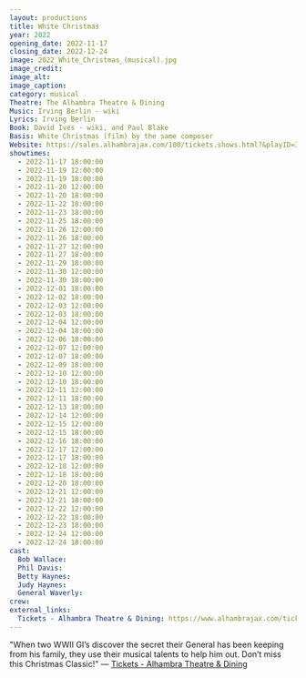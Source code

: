 ```yaml
---
layout: productions
title: White Christmas
year: 2022
opening_date: 2022-11-17
closing_date: 2022-12-24
image: 2022_White_Christmas_(musical).jpg
image_credit: 
image_alt:
image_caption:
category: musical
Theatre: The Alhambra Theatre & Dining
Music: Irving Berlin - wiki
Lyrics: Irving Berlin
Book: David Ives - wiki, and Paul Blake
Basis: White Christmas (film) by the same composer
Website: https://sales.alhambrajax.com/100/tickets.shows.html?&playID=396&code=JaxPlays
showtimes: 
  - 2022-11-17 18:00:00
  - 2022-11-19 12:00:00
  - 2022-11-19 18:00:00
  - 2022-11-20 12:00:00
  - 2022-11-20 18:00:00
  - 2022-11-22 18:00:00
  - 2022-11-23 18:00:00
  - 2022-11-25 18:00:00
  - 2022-11-26 12:00:00
  - 2022-11-26 18:00:00
  - 2022-11-27 12:00:00
  - 2022-11-27 18:00:00
  - 2022-11-29 18:00:00
  - 2022-11-30 12:00:00
  - 2022-11-30 18:00:00
  - 2022-12-01 18:00:00
  - 2022-12-02 18:00:00
  - 2022-12-03 12:00:00
  - 2022-12-03 18:00:00
  - 2022-12-04 12:00:00
  - 2022-12-04 18:00:00
  - 2022-12-06 18:00:00
  - 2022-12-07 12:00:00
  - 2022-12-07 18:00:00
  - 2022-12-09 18:00:00
  - 2022-12-10 12:00:00
  - 2022-12-10 18:00:00
  - 2022-12-11 12:00:00
  - 2022-12-11 18:00:00
  - 2022-12-13 18:00:00
  - 2022-12-14 12:00:00
  - 2022-12-15 12:00:00
  - 2022-12-15 18:00:00
  - 2022-12-16 18:00:00
  - 2022-12-17 12:00:00
  - 2022-12-17 18:00:00
  - 2022-12-18 12:00:00
  - 2022-12-18 18:00:00
  - 2022-12-20 18:00:00
  - 2022-12-21 12:00:00
  - 2022-12-21 18:00:00
  - 2022-12-22 12:00:00
  - 2022-12-22 18:00:00
  - 2022-12-23 18:00:00
  - 2022-12-24 12:00:00
  - 2022-12-24 18:00:00
cast:
  Bob Wallace: 
  Phil Davis: 
  Betty Haynes: 
  Judy Haynes: 
  General Waverly: 
crew: 
external_links:
  Tickets - Alhambra Theatre & Dining: https://www.alhambrajax.com/tickets/
---
```

"When two WWII GI’s discover the secret their General has been keeping from his family, they use their musical talents to help him out. Don’t miss this Christmas Classic!" — [Tickets - Alhambra Theatre & Dining](https://www.alhambrajax.com/tickets/)
